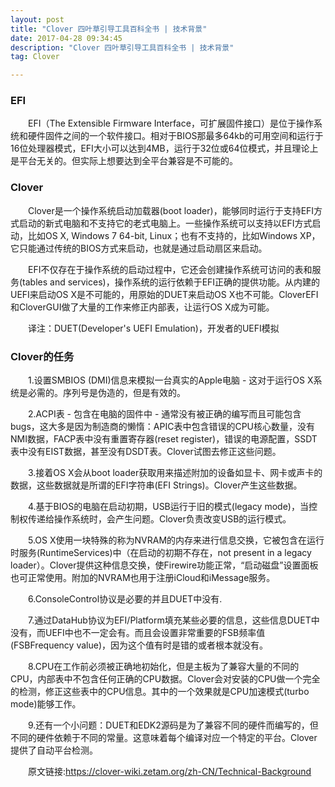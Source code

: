 ```yaml
---
layout: post
title: "Clover 四叶草引导工具百科全书 | 技术背景"
date: 2017-04-28 09:34:45 
description: "Clover 四叶草引导工具百科全书 | 技术背景"
tag: Clover

---    
```



### **EFI**

　　EFI（The Extensible Firmware Interface，可扩展固件接口）是位于操作系统和硬件固件之间的一个软件接口。相对于BIOS那最多64kb的可用空间和运行于16位处理器模式，EFI大小可以达到4MB，运行于32位或64位模式，并且理论上是平台无关的。但实际上想要达到全平台兼容是不可能的。

<!--more-->

### **Clover**

　　Clover是一个操作系统启动加载器(boot loader)，能够同时运行于支持EFI方式启动的新式电脑和不支持它的老式电脑上。一些操作系统可以支持以EFI方式启动，比如OS X, Windows 7 64-bit, Linux；也有不支持的，比如Windows XP，它只能通过传统的BIOS方式来启动，也就是通过启动扇区来启动。

　　EFI不仅存在于操作系统的启动过程中，它还会创建操作系统可访问的表和服务(tables and services)，操作系统的运行依赖于EFI正确的提供功能。从内建的UEFI来启动OS X是不可能的，用原始的DUET来启动OS X也不可能。CloverEFI和CloverGUI做了大量的工作来修正内部表，让运行OS X成为可能。 
 
　　译注：DUET(Developer's UEFI Emulation)，开发者的UEFI模拟 

### **Clover的任务**

　　1.设置SMBIOS (DMI)信息来模拟一台真实的Apple电脑 - 这对于运行OS X系统是必需的。序列号是伪造的，但是有效的。

　　2.ACPI表 - 包含在电脑的固件中 - 通常没有被正确的编写而且可能包含bugs，这大多是因为制造商的懒惰：APIC表中包含错误的CPU核心数量，没有NMI数据，FACP表中没有重置寄存器(reset register)，错误的电源配置，SSDT表中没有EIST数据，甚至没有DSDT表。Clover试图去修正这些问题。

　　3.接着OS X会从boot loader获取用来描述附加的设备如显卡、网卡或声卡的数据，这些数据就是所谓的EFI字符串(EFI Strings)。Clover产生这些数据。

　　4.基于BIOS的电脑在启动初期，USB运行于旧的模式(legacy mode)，当控制权传递给操作系统时，会产生问题。Clover负责改变USB的运行模式。

　　5.OS X使用一块特殊的称为NVRAM的内存来进行信息交换，它被包含在运行时服务(RuntimeServices)中（在启动的初期不存在，not present in a legacy loader）。Clover提供这种信息交换，使Firewire功能正常，“启动磁盘”设置面板也可正常使用。附加的NVRAM也用于注册iCloud和iMessage服务。

　　6.ConsoleControl协议是必要的并且DUET中没有.

　　7.通过DataHub协议为EFI/Platform填充某些必要的信息，这些信息DUET中没有，而UEFI中也不一定会有。而且会设置非常重要的FSB频率值(FSBFrequency value)，因为这个值有时是错的或者根本就没有。

　　8.CPU在工作前必须被正确地初始化，但是主板为了兼容大量的不同的CPU，内部表中不包含任何正确的CPU数据。Clover会对安装的CPU做一个完全的检测，修正这些表中的CPU信息。其中的一个效果就是CPU加速模式(turbo mode)能够工作。

　　9.还有一个小问题：DUET和EDK2源码是为了兼容不同的硬件而编写的，但不同的硬件依赖于不同的常量。这意味着每个编译对应一个特定的平台。Clover提供了自动平台检测。

　　原文链接:https://clover-wiki.zetam.org/zh-CN/Technical-Background
   

